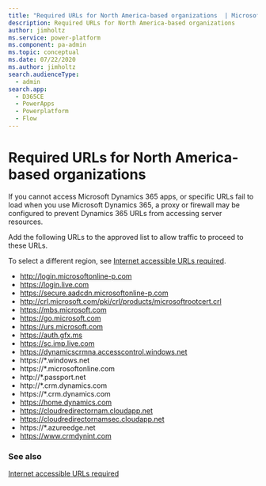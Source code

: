 ```yaml
---
title: "Required URLs for North America-based organizations  | MicrosoftDocs"
description: Required URLs for North America-based organizations
author: jimholtz
ms.service: power-platform
ms.component: pa-admin
ms.topic: conceptual
ms.date: 07/22/2020
ms.author: jimholtz
search.audienceType: 
  - admin
search.app:
  - D365CE
  - PowerApps
  - Powerplatform
  - Flow
---
```

# Required URLs for North America-based organizations

If you cannot access Microsoft Dynamics 365 apps, or specific URLs fail to load when you use Microsoft Dynamics 365, a proxy or firewall may be configured to prevent  Dynamics 365 URLs from accessing server resources.

Add the following URLs to the approved list to allow traffic to proceed to these URLs.

To select a different region, see [Internet accessible URLs required](online-requirements.md#internet-accessible-urls-required).

- http://login.microsoftonline-p.com
- https://login.live.com
- https://secure.aadcdn.microsoftonline-p.com
- http://crl.microsoft.com/pki/crl/products/microsoftrootcert.crl
- https://mbs.microsoft.com
- https://go.microsoft.com
- https://urs.microsoft.com
- https://auth.gfx.ms
- https://sc.imp.live.com
- https://dynamicscrmna.accesscontrol.windows.net
- https://*.windows.net
- https://*.microsoftonline.com
- http://*.passport.net
- http://*.crm.dynamics.com
- https://*.crm.dynamics.com
- https://home.dynamics.com
- https://cloudredirectornam.cloudapp.net
- https://cloudredirectornamsec.cloudapp.net
- https://*.azureedge.net
- https://www.crmdynint.com

### See also
[Internet accessible URLs required](online-requirements.md#internet-accessible-urls-required)